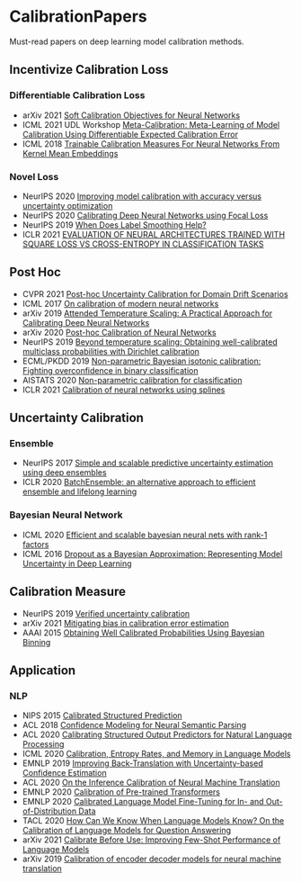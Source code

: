 # CalibrationPapers
Must-read papers on deep learning model calibration methods.

## Incentivize Calibration Loss

### Differentiable Calibration Loss
- arXiv 2021 [Soft Calibration Objectives for Neural Networks](https://arxiv.org/abs/2108.00106)
- ICML 2021 UDL Workshop [Meta-Calibration: Meta-Learning of Model Calibration Using Differentiable Expected Calibration Error](http://arxiv.org/abs/2106.09613)
- ICML 2018 [Trainable Calibration Measures For Neural Networks From Kernel Mean Embeddings](http://proceedings.mlr.press/v80/kumar18a/kumar18a.pdf)

### Novel Loss
- NeurIPS 2020 [Improving model calibration with accuracy versus uncertainty optimization](https://papers.nips.cc/paper/2020/file/d3d9446802a44259755d38e6d163e820-Paper.pdf)
- NeurIPS 2020 [Calibrating Deep Neural Networks using Focal Loss](https://proceedings.neurips.cc/paper/2020/file/aeb7b30ef1d024a76f21a1d40e30c302-Paper.pdf)
- NeurIPS 2019 [When Does Label Smoothing Help?](https://papers.nips.cc/paper/8717-when-does-label-smoothing-help.pdf)
- ICLR 2021 [EVALUATION OF NEURAL ARCHITECTURES TRAINED WITH SQUARE LOSS VS CROSS-ENTROPY IN CLASSIFICATION TASKS](https://openreview.net/forum?id=hsFN92eQEla)

## Post Hoc
- CVPR 2021 [Post-hoc Uncertainty Calibration for Domain Drift Scenarios](https://openaccess.thecvf.com/content/CVPR2021/papers/Tomani_Post-Hoc_Uncertainty_Calibration_for_Domain_Drift_Scenarios_CVPR_2021_paper.pdf)
- ICML 2017 [On calibration of modern neural networks](https://proceedings.mlr.press/v70/guo17a/guo17a.pdf)
- arXiv 2019 [Attended Temperature Scaling: A Practical Approach for Calibrating Deep Neural Networks](https://arxiv.org/abs/1810.11586)
- arXiv 2020 [Post-hoc Calibration of Neural Networks](https://arxiv.org/abs/2006.12807)
- NeurIPS 2019 [Beyond temperature scaling: Obtaining well-calibrated multiclass probabilities with Dirichlet calibration](https://papers.nips.cc/paper/9397-beyond-temperature-scaling-obtaining-well-calibrated-multi-class-probabilities-with-dirichlet-calibration.pdf)
- ECML/PKDD 2019 [Non-parametric Bayesian isotonic calibration: Fighting overconfidence in binary classification](https://ecmlpkdd2019.org/downloads/paper/587.pdf)
- AISTATS 2020 [Non-parametric calibration for classification](http://proceedings.mlr.press/v108/wenger20a/wenger20a.pdf)
- ICLR 2021 [Calibration of neural networks using splines](https://openreview.net/forum?id=eQe8DEWNN2W)

## Uncertainty Calibration 

### Ensemble
- NeurIPS 2017 [Simple and scalable predictive uncertainty estimation using deep ensembles](https://papers.nips.cc/paper/7219-simple-and-scalable-predictive-uncertainty-estimation-using-deep-ensembles.pdf)
- ICLR 2020 [BatchEnsemble: an alternative approach to efficient ensemble and lifelong learning](https://openreview.net/pdf?id=Sklf1yrYDr)

### Bayesian Neural Network
- ICML 2020 [Efficient and scalable bayesian neural nets with rank-1 factors](http://proceedings.mlr.press/v119/dusenberry20a/dusenberry20a.pdf)
- ICML 2016 [Dropout as a Bayesian Approximation: Representing Model Uncertainty in Deep Learning](http://proceedings.mlr.press/v48/gal16.html)

## Calibration Measure
- NeurIPS 2019 [Verified uncertainty calibration](https://papers.nips.cc/paper/8635-verified-uncertainty-calibration)
- arXiv 2021 [Mitigating bias in calibration error estimation](https://arxiv.org/abs/2012.08668)
- AAAI 2015 [Obtaining Well Calibrated Probabilities Using Bayesian Binning](https://people.cs.pitt.edu/~milos/research/AAAI_Calibration.pdf)

## Application

### NLP
- NIPS 2015 [Calibrated Structured Prediction](https://papers.nips.cc/paper/5658-calibrated-structured-prediction)
- ACL 2018 [Confidence Modeling for Neural Semantic Parsing](https://aclanthology.org/P18-1069)
- ACL 2020 [Calibrating Structured Output Predictors for Natural Language Processing](https://aclanthology.org/2020.acl-main.188.pdf)
- ICML 2020 [Calibration, Entropy Rates, and Memory in Language Models](http://proceedings.mlr.press/v119/braverman20a/braverman20a.pdf)
- EMNLP 2019 [Improving Back-Translation with Uncertainty-based Confidence Estimation](http://nlp.csai.tsinghua.edu.cn/~ly/papers/D19-1073.pdf)
- ACL 2020 [On the Inference Calibration of Neural Machine Translation](https://aclanthology.org/2020.acl-main.278.pdf)
- EMNLP 2020 [Calibration of Pre-trained Transformers](https://aclanthology.org/2020.emnlp-main.21.pdf)
- EMNLP 2020 [Calibrated Language Model Fine-Tuning for In- and Out-of-Distribution Data](https://aclanthology.org/2020.emnlp-main.102.pdf)
- TACL 2020 [How Can We Know When Language Models Know? On the Calibration of Language Models for Question Answering](https://aclanthology.org/2020.tacl-1.28)
- arXiv 2021 [Calibrate Before Use: Improving Few-Shot Performance of Language Models](https://arxiv.org/abs/2102.09690)
- arXiv 2019 [ Calibration of encoder decoder models for neural machine translation](https://arxiv.org/abs/1903.00802)

